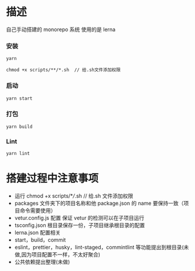 # 描述

自己手动搭建的 monorepo 系统 使用的是 lerna

### 安装

```
yarn

chmod +x scripts/**/*.sh  // 给.sh文件添加权限
```

### 启动

```
yarn start
```

### 打包

```
yarn build
```

### Lint

```
yarn lint
```

# 搭建过程中注意事项

-   运行 chmod +x scripts/\*_/_.sh // 给.sh 文件添加权限
-   packages 文件夹下的项目名称和他 package.json 的 name 要保持一致（项目命令需要使用）
-   vetur.config.js 配置 保证 vetur 的检测可以在子项目运行
-   tsconfig.json 根目录保存一份，子项目继承根目录的配置
-   lerna.json 配置相关
-   start，build，commit
-   eslint，prettier，husky，lint-staged，commintlint 等功能提出到根目录(未做,因为项目配置不一样，不太好聚合)
-   公共依赖提出整理(未做)
